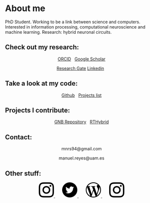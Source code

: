 # About me

PhD Student. Working to be a link between science and computers. Interested in information processing, computational neuroscience and machine learning. Research: hybrid neuronal circuits.

## Check out my research:

<p style="text-align: center">
<a href="https://orcid.org/0000-0003-2909-4664" class="button">ORCID</a>&nbsp;&nbsp;
<a href="https://scholar.google.es/citations?user=JlKzj1cAAAAJ" class="button">Google Scholar</a>
</p>

<p style="text-align: center">
<a href="https://www.researchgate.net/profile/Manuel_Reyes-Sanchez" class="button">Research Gate</a>
<a href="https://linkedin.com/in/manuelrs/" class="button">Linkedin</a>&nbsp;&nbsp;
</p>

## Take a look at my code:

<p style="text-align: center">
<a href="https://github.com/manurs" class="button">Github</a>&nbsp;&nbsp;
<a href="https://manurs.github.io/code/" class="button">Projects list</a>
</p>

## Projects I contribute:

<p style="text-align: center">
<a href="https://github.com/GNB-UAM" class="button">GNB Repository</a>&nbsp;&nbsp;
<a href="https://github.com/GNB-UAM/RTHybrid" class="button">RTHybrid</a>
</p>

## Contact:

<p style="text-align: center"> mnrs94@gmail.com</p>

<p style="text-align: center"> manuel.reyes@uam.es</p>

## Other stuff:

<p style="text-align: center">
<a target="_blank" rel="noopener noreferrer" href="https://instagram.com/manuscritor/"> <img src="/resources/ig.png" width="50" height="50"> </a>&nbsp;&nbsp;&nbsp;&nbsp;&nbsp;
<a target="_blank" rel="noopener noreferrer" href="https://twitter.com/manuscritor/"> <img src="/resources/tw.png" width="50" height="50"> </a>&nbsp;&nbsp;&nbsp;&nbsp;&nbsp;
<a target="_blank" rel="noopener noreferrer" href="https://disquisicionesnocturnas.wordpress.com/"> <img src="/resources/wp.png" width="50" height="50"> </a>&nbsp;&nbsp;&nbsp;&nbsp;&nbsp;
<a target="_blank" rel="noopener noreferrer" href="https://instagram.com/supazum/"> <img src="/resources/ig.png" width="50" height="50"> </a>
</p>
